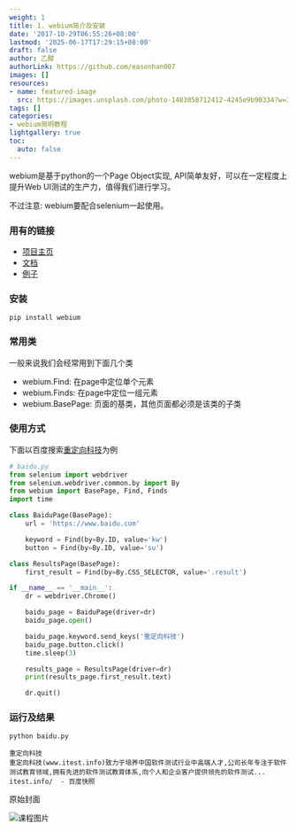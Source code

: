 ```yaml
---
weight: 1
title: 1. webium简介及安装
date: '2017-10-29T06:55:26+08:00'
lastmod: '2025-06-17T17:29:15+08:00'
draft: false
author: 乙醇
authorLink: https://github.com/easonhan007
images: []
resources:
- name: featured-image
  src: https://images.unsplash.com/photo-1483058712412-4245e9b90334?w=300
tags: []
categories:
- webium简明教程
lightgallery: true
toc:
  auto: false
---
```




webium是基于python的一个Page Object实现, API简单友好，可以在一定程度上提升Web UI测试的生产力，值得我们进行学习。

不过注意: webium要配合selenium一起使用。

### 用有的链接

* [项目主页](https://github.com/wgnet/webium)
* [文档](http://wgnet.github.io/webium/)
* [例子](https://github.com/wgnet/webium/tree/master/examples)


### 安装

```
pip install webium
```

### 常用类

一般来说我们会经常用到下面几个类

* webium.Find: 在page中定位单个元素
* webium.Finds: 在page中定位一组元素
* webium.BasePage: 页面的基类，其他页面都必须是该类的子类

### 使用方式

下面以百度搜索[重定向科技](www.itest.info)为例

```python
# baidu.py
from selenium import webdriver
from selenium.webdriver.common.by import By
from webium import BasePage, Find, Finds
import time

class BaiduPage(BasePage):
    url = 'https://www.baidu.com'

    keyword = Find(by=By.ID, value='kw')
    button = Find(by=By.ID, value='su')

class ResultsPage(BasePage):
    first_result = Find(by=By.CSS_SELECTOR, value='.result')

if __name__ == '__main__':
    dr = webdriver.Chrome()

    baidu_page = BaiduPage(driver=dr)
    baidu_page.open()

    baidu_page.keyword.send_keys('重定向科技')
    baidu_page.button.click()
    time.sleep(3)

    results_page = ResultsPage(driver=dr)
    print(results_page.first_result.text)

    dr.quit()

```

### 运行及结果

```
python baidu.py

重定向科技
重定向科技(www.itest.info)致力于培养中国软件测试行业中高端人才,公司长年专注于软件测试教育领域,拥有先进的软件测试教育体系,向个人和企业客户提供领先的软件测试...
itest.info/  - 百度快照
```




原始封面

![课程图片](https://images.unsplash.com/photo-1483058712412-4245e9b90334?w=300)

